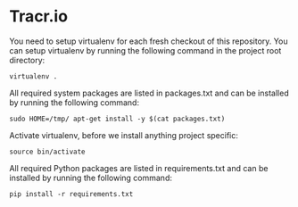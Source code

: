 Tracr.io
===============

You need to setup virtualenv for each fresh checkout of this repository. You 
can setup virtualenv by running the following command in the project root directory:

```
virtualenv .
```

All required system packages are listed in packages.txt and can be installed 
by running the following command:

```
sudo HOME=/tmp/ apt-get install -y $(cat packages.txt)
```

Activate virtualenv, before we install anything project specific:
```
source bin/activate
```

All required Python packages are listed in requirements.txt and can be 
installed by running the following command:

```
pip install -r requirements.txt
```
